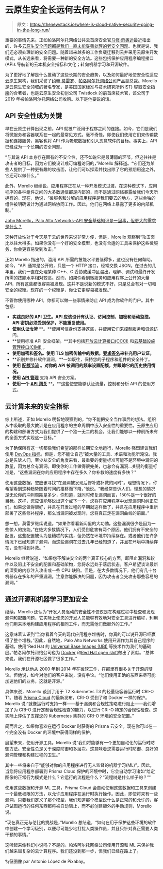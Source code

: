 # 云原生安全长远何去何从？

> 原文：<https://thenewstack.io/where-is-cloud-native-security-going-in-the-long-run/>

重要的事情先来。正如帕洛阿尔托网络公共云首席安全官[马修·奇奥迪](https://www.linkedin.com/in/mattchiodi/)最近指出的，许多[云原生安全问题都是我们一直未能妥善处理的老安全问题](https://thenewstack.io/five-cloud-native-security-concerns-in-2021/)。也就是说，我们还必须处理新的安全问题。随着越来越多的工作负载迁移到云并采用云原生开发模式，从长远来看，将需要一种新的安全方法。这些包括保护应用程序编程接口(APIs 导航新的云本机安全指标和文化；转向机器学习和开源软件。

为了更好地了解是什么推动了这些长期的安全趋势，以及如何最好地使安全性适应云原生架构，我们采访了[约翰·莫雷罗](https://www.linkedin.com/in/john-morello)、[帕洛阿尔托网络公司](https://www.paloaltonetworks.com/cloud-security?utm_content=inline-mention)产品副总裁。Morello 是云原生安全领域的著名专家，是美国国家标准与技术研究所(NIST) [容器安全指南](https://csrc.nist.gov/publications/detail/sp/800-190/final)的合著者，也是云原生安全初创公司 Twistlock 的前首席技术官，该公司于 2019 年被帕洛阿尔托网络公司收购。以下是他要说的话。

## API 安全性成为关键

早在云原生计算出现之前，API 就被广泛用于程序之间的连接。如今，它们是我们将微服务和容器联系在一起的最常见方式。毫不奇怪，即使我们使用它们来传输数据和连接服务，黑客也将 API 作为吸取数据和引入恶意软件的目标。事实上，API 已经成为一个长期的安全问题。

“与其说 API 本身存在固有的不安全性，还不如说它是最薄弱的环节。但这往往是攻击者的目标，因为它们被设计成可编程访问的，”Morello 解释道。“它们还为某些人提供了一种更有趣的攻击面，让他们可以探索并找出除了它的预期用途之外，它还可以做什么。”

此外，Morello 继续说，应用程序正在从一种开发模式过渡，在这种模式下，应用程序的各种组件之间的大多数通信都是内部的，而不是通过网络暴露给我们今天所拥有的。现在，他说，“微服务和分解的应用程序是我们要去的地方，这些单独的组件被明确设计为通过网络协同工作。因此，他们在网络上暴露了更多的内部机制。”

[John Morello，Palo Alto Networks–API 安全基础知识是一回事，但更大的需求是什么？](https://thenewstack.simplecast.com/episodes/john-morello-palo-alto-networks-api-security-basics-are-one-thing-but-what-is-the-greater-need)

这种开放性对于今天基于云的世界来说非常方便，但是，Morello 观察到“攻击面比以往大得多。如果你没有一个好的安全模型，也没有合适的工具来保护这些微服务，你会更容易受到攻击。”

正如 Morello 指出的，滥用 API 所需的技能水平要低得多，这也没有任何帮助。如今，“API 通常是公开的，只是一个 HTTP 接口，经常交换 JSON。在过去的几年里，我们一直在处理某种 C++、C 妥协或缓冲区溢出。理解、调试和最终开发所需的技能水平相对较高。然而，如果你看到微服务和应用程序上公开的大量 API，所有这些都很容易被发现。这并不是说新的模式不好，只是总会有对一切和安全的权衡。现在的一个权衡是，你让它更容易被发现。”

不管你使用哪种 API，你都可以做一些事情来防止 API 成为你软件的门户。其中包括:

*   **实践良好的 API 卫生。API 应该设计有认证、访问控制、加密和活动监控。API 密钥必须受到保护，不能重复使用。**
*   [**使用认证令牌**](https://auth0.com/docs/tokens/access-tokens) **。**使用可信身份支持这些，并使用它们来控制服务和资源访问。
*   **使用标准 API 安全框架。**其中包括[开放云计算接口(OCCI)](https://occi-wg.org/) 和[云基础设施管理接口(CIMI)](https://www.dmtf.org/standards/cloud) 。
*   **使用加密和签名。使用 TLS 加密传输中的数据。[要求签名](https://thenewstack.io/4-essential-tools-for-protecting-apis-and-web-applications/)来补充用户认证。**
*   **识别并修补软件漏洞。**一如既往，保持您的子程序和组件的安全补丁。
*   **使用** [**配额节流**](https://thenewstack.io/tutorial-how-to-rate-limit-google-cloud-functions/) **。对你的 API 被调用的频率设置配额，并跟踪它的历史使用情况。**
*   **使用** [**API 管理**](https://thenewstack.io/how-to-improve-cloud-native-api-management/) 支持 API 安全方案。
*   **使用一个** [**API 网关**](https://thenewstack.io/5-ways-to-succeed-with-an-api-gateway/) **。**这些使您能够认证流量，控制和分析 API 的使用方式。

## 云计算未来的安全指标

综上所述，正如 Morello 明智地观察到的，“你不能把安全当作事后的想法。组织从中吸取的最大教训是在应用程序的生命周期中嵌入安全性的重要性。云原生应用的构建和部署方式为我们提供了一个独一无二的机会，让我们能够以一种前所未有的全面方式实现这一目标。”

为了确保所有这一切都像我们希望的那样长期安全地运行，Morello 强烈建议我们使用 [DevOps 指标](https://thenewstack.io/6-devsecops-metrics-for-devops-and-security-teams-to-share/)。但是，您不能让自己“被大量的工具、术语和功能所淹没。我总是告诉人们，至少从安全的角度来看，最重要的衡量标准可能不是环境中漏洞的数量，因为总会有漏洞。即使你的工作做得很完美，也总会有漏洞…关键的衡量标准是，“这些漏洞在你的应用程序中存在多久？你补救的速度有多快？"

使用这些数据，您应该寻找“在漏洞被发现后修补或补救的同时”。理想情况下，你希望看到这种趋势随着时间的推移而下降，”他说。“我经常告诉人们，理想的情况是无论你的冲刺周期是多少，你知道，就同时修复漏洞而言，150%是一个很好的目标。这样，您应该能够说出这个或下一个，您将在应用程序中发现漏洞时纠正它们。如果您做得很好，并且在开发过程的早期就这样做了，并且在应用程序中重新部署了这些修补程序，那么当漏洞被发现时，您将真正走在漏洞曲线的前面。”

想一想，莫雷罗继续说道，“如果你看看新闻里的大功勋。这些漏洞很少是因为一些惊人的技能。”在绝大多数情况下，人们受到危害有两个原因。他们拥有不安全的配置，这些配置被认为是糟糕的实践，但仍然在环境中持续存在。或者他们在许多情况下已经知道了漏洞，而这些漏洞在过去几年已经知道了，并且在环境中持续存在，没有得到补救。"

Morello 继续说道，“如果您不解决安全的两个真正核心的方面，即阻止漏洞和软件以及阻止不安全的配置和基础架构，您将永远处于落后状态。客户希望谈论最新的深奥的内存注入攻击或一些 CPU 缺陷。但是，在大多数情况下，他们有几十台机器存在多年的严重漏洞。注意你能解决的问题，因为攻击者会先攻击那些容易的漏洞。”

## 通过开源和机器学习更加安全

继续，Morello 还认为“开发人员驱动的安全性不仅仅是在构建过程中检查和发现漏洞和配置问题，它实际上使您的开发人员能够有效地对安全工具进行编程，利用他们用来本地构建应用程序的相同工件，而无需他们做额外的工作。”

这意味着认识到“当你看着今天的现代应用程序堆栈时，你真的可以说开源已经赢得了整个堆栈。”因此，自然地，Palo Alto Networks 使用开源作为其自己程序的基础，使用“Red Hat 的 [Universal Base Images (UBI)](https://developers.redhat.com/products/rhel/ubi) 等技术作为我们的基础层。”帕洛阿尔托网络公司也为 [Docker](https://www.zdnet.com/article/what-is-docker-and-why-is-it-so-darn-popular/) 和[Red Hat open shift](https://www.openshift.com/try?utm_content=inline-mention)做出了贡献。“总体来说，我们在开源社区做了很多工作。”

Morello 承认他从 2000 年到 2014 年在微软工作，在那里有很多关于开源的辩论。但他说，如今对他们的客户来说，没有争论。“他们使用正确的东西来尽可能加速他们的业务，这就是开源。”

具体来说，Morello 谈到了用于 T2 Kubernetes T3 的轻量级容器运行时 CRI-O T1。随着 [Prisma Cloud](https://www.paloaltonetworks.com/cloud-security?utm_content=inline-mention) 的最新发布，CRI-O 受到了和 Docker 一样的保护。Morello 说:“就像运行时支持一样——基于漏洞和合规性策略进行阻止——我们增加了为 CRI-O 进行定制合规性检查的能力，以进行 CRI-O 特定的合规性检查。这实际上评估了支撑您的 Kubernetes 集群的 CRI-O 环境的安全配置。”

简而言之，如果你喜欢在运行 Docker 时获得的 Prisma 云安全，现在你可以在一个完全没有 Docker 的环境中获得同样的保护。

展望未来，使用开源工具，Morello 说“我们将能够有一个更加自动化的运行时防御方法。安全性总是关于深度防御和多层次。这意味着您需要运行时防御、良好的漏洞管理和构建过程的卫生。”

其中一些将来自于“能够对你的应用程序进行无人监督的机器学习(ML)”。因此，当您将应用程序部署到 Prisma Cloud 保护的环境中时，它会自动学习诸如“给定图像的正常行为模式是什么？它运行的流程是什么？“流程树是什么样子的？”"

使用这些数据和开源 ML 工具，Prisma Cloud 会自动使用这些数据和工具来创建一个最低权限的方法，以允许应用程序在运行时执行操作。因此，即使将来有一些漏洞，只要我们定义了那个模型，我们知道那个模型说什么是正常的和允许的，客户试图运行的任何东西都将被自动阻止，而不必创建额外的手动规则，Morello 说。

“现在真正无与伦比的挑战是，”Morello 总结道，“如何在用于保护这些环境的软件中创建一个学习级别，以便尽可能少地打扰人类操作员，并且只针对真正需要人类干预的事情。”

这听起来像科幻小说吗？不是的。帕洛阿尔托网络公司使用开源和 ML 来保护我们越来越复杂的云计算程序。我们还没到那一步，但我们已经在路上了。

特征图像 par Antonio López de Pixabay。

<svg xmlns:xlink="http://www.w3.org/1999/xlink" viewBox="0 0 68 31" version="1.1"><title>Group</title> <desc>Created with Sketch.</desc></svg>
